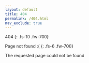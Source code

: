 ```yaml
---
layout: default
title: 404
permalink: /404.html
nav_exclude: true
---
```


404
{: .fs-10 .fw-700}

Page not found :(
{: .fs-6 .fw-700}


The requested page could not be found
